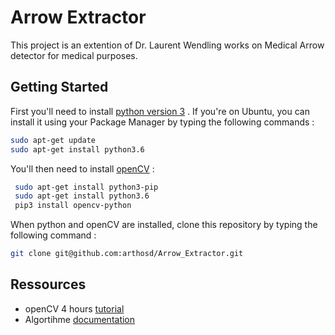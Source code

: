 # Arrow Extractor
This project is an extention of Dr. Laurent Wendling works on Medical Arrow detector for medical purposes. 

## Getting Started

First you'll need to install [python version 3](https://www.python.org/downloads/) . If you're on Ubuntu, you can install it using your Package Manager by  typing the following commands :  

  ```bash
  sudo apt-get update
  sudo apt-get install python3.6
  ```

You'll then need to install [openCV](https://linuxize.com/post/how-to-install-pip-on-ubuntu-20.04/) :

 ```bash
  sudo apt-get install python3-pip
  sudo apt-get install python3.6
  pip3 install opencv-python
  ```

When python and openCV are installed, clone this repository by typing the following command :

  ```bash
  git clone git@github.com:arthosd/Arrow_Extractor.git
  ```

 ## Ressources
 
 * openCV 4 hours [tutorial](https://www.youtube.com/watch?v=oXlwWbU8l2o&ab_channel=freeCodeCamp.org)
 * Algortihme [documentation](https://www.youtube.com/watch?v=tfcShJ5LRNQ&ab_channel=JohnChaussard)

